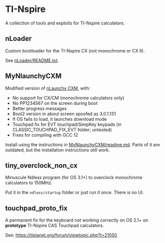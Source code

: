 # TI-Nspire

A collection of tools and exploits for TI-Nspire calculators. 

## nLoader

Custom bootloader for the TI-Nspire CX (not monochrome or CX II). 

See [nLoader/README.txt](../../raw/main/nLoader/README.txt).

## MyNlaunchyCXM

Modified version of [nLaunchy CXM](https://tiplanet.org/forum/archives_voir.php?id=19507), with:

* No support for CX/CM (monochrome calculators only)
* No PP1234567 on the screen during boot
* Better progress messages
* Boot2 version in about screen spoofed as 3.0.1.131
* If OS fails to load, it launches download mode
* Touchpad fix for EVT touchpad/SimpKey keypads (in CLASSIC_TOUCHPAD_FIX_EVT folder; untested)
* Fixes for compiling with GCC 12

Install using the instructions in  [MyNlaunchyCXM/readme.md](MyNlaunchyCXM/readme.md). Parts of it are outdated, but the installation instructions still work.

## tiny_overclock_non_cx

Minuscule Ndless program (for OS 3.1+) to overclock monochrome calculators to 150MHz. 

Put it in the `ndless/startup` folder or just run it once. There is no UI.

## touchpad_proto_fix

A permanent fix for the keyboard not working correctly on OS 2.1+ on **prototype** TI-Nspire CAS Touchpad calculators.

See: https://tiplanet.org/forum/viewtopic.php?t=21050

